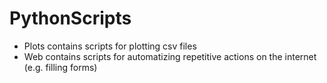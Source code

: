 # PythonScripts

- Plots contains scripts for plotting csv files
- Web contains scripts for automatizing repetitive actions on the internet (e.g. filling forms)
 


